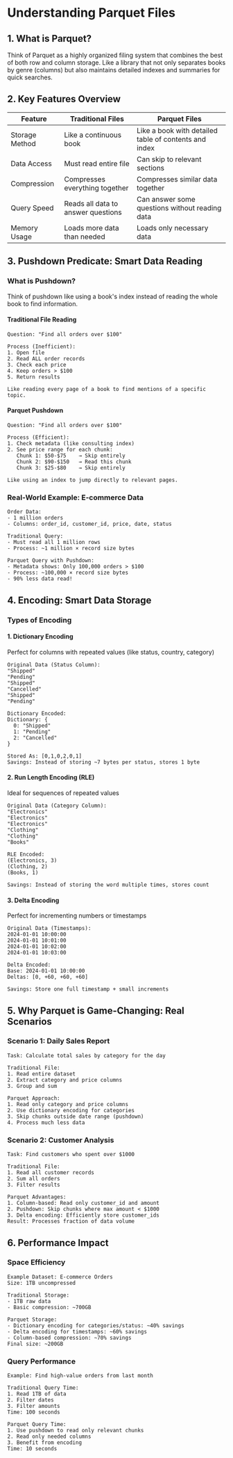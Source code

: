 # Understanding Parquet Files

## 1. What is Parquet?
Think of Parquet as a highly organized filing system that combines the best of both row and column storage. Like a library that not only separates books by genre (columns) but also maintains detailed indexes and summaries for quick searches.

## 2. Key Features Overview

| Feature | Traditional Files | Parquet Files |
|---------|------------------|---------------|
| Storage Method | Like a continuous book | Like a book with detailed table of contents and index |
| Data Access | Must read entire file | Can skip to relevant sections |
| Compression | Compresses everything together | Compresses similar data together |
| Query Speed | Reads all data to answer questions | Can answer some questions without reading data |
| Memory Usage | Loads more data than needed | Loads only necessary data |

## 3. Pushdown Predicate: Smart Data Reading

### What is Pushdown?
Think of pushdown like using a book's index instead of reading the whole book to find information.

#### Traditional File Reading
```
Question: "Find all orders over $100"

Process (Inefficient):
1. Open file
2. Read ALL order records
3. Check each price
4. Keep orders > $100
5. Return results

Like reading every page of a book to find mentions of a specific topic.
```

#### Parquet Pushdown
```
Question: "Find all orders over $100"

Process (Efficient):
1. Check metadata (like consulting index)
2. See price range for each chunk:
   Chunk 1: $50-$75    → Skip entirely
   Chunk 2: $90-$150   → Read this chunk
   Chunk 3: $25-$80    → Skip entirely

Like using an index to jump directly to relevant pages.
```

### Real-World Example: E-commerce Data
```
Order Data:
- 1 million orders
- Columns: order_id, customer_id, price, date, status

Traditional Query:
- Must read all 1 million rows
- Process: ~1 million × record size bytes

Parquet Query with Pushdown:
- Metadata shows: Only 100,000 orders > $100
- Process: ~100,000 × record size bytes
- 90% less data read!
```

## 4. Encoding: Smart Data Storage

### Types of Encoding

#### 1. Dictionary Encoding
Perfect for columns with repeated values (like status, country, category)

```
Original Data (Status Column):
"Shipped"
"Pending"
"Shipped"
"Cancelled"
"Shipped"
"Pending"

Dictionary Encoded:
Dictionary: {
  0: "Shipped"
  1: "Pending"
  2: "Cancelled"
}

Stored As: [0,1,0,2,0,1]
Savings: Instead of storing ~7 bytes per status, stores 1 byte
```

#### 2. Run Length Encoding (RLE)
Ideal for sequences of repeated values

```
Original Data (Category Column):
"Electronics"
"Electronics"
"Electronics"
"Clothing"
"Clothing"
"Books"

RLE Encoded:
(Electronics, 3)
(Clothing, 2)
(Books, 1)

Savings: Instead of storing the word multiple times, stores count
```

#### 3. Delta Encoding
Perfect for incrementing numbers or timestamps

```
Original Data (Timestamps):
2024-01-01 10:00:00
2024-01-01 10:01:00
2024-01-01 10:02:00
2024-01-01 10:03:00

Delta Encoded:
Base: 2024-01-01 10:00:00
Deltas: [0, +60, +60, +60]

Savings: Store one full timestamp + small increments
```

## 5. Why Parquet is Game-Changing: Real Scenarios

### Scenario 1: Daily Sales Report
```
Task: Calculate total sales by category for the day

Traditional File:
1. Read entire dataset
2. Extract category and price columns
3. Group and sum

Parquet Approach:
1. Read only category and price columns
2. Use dictionary encoding for categories
3. Skip chunks outside date range (pushdown)
4. Process much less data
```

### Scenario 2: Customer Analysis
```
Task: Find customers who spent over $1000

Traditional File:
1. Read all customer records
2. Sum all orders
3. Filter results

Parquet Advantages:
1. Column-based: Read only customer_id and amount
2. Pushdown: Skip chunks where max amount < $1000
3. Delta encoding: Efficiently store customer_ids
Result: Processes fraction of data volume
```

## 6. Performance Impact

### Space Efficiency
```
Example Dataset: E-commerce Orders
Size: 1TB uncompressed

Traditional Storage:
- 1TB raw data
- Basic compression: ~700GB

Parquet Storage:
- Dictionary encoding for categories/status: ~40% savings
- Delta encoding for timestamps: ~60% savings
- Column-based compression: ~70% savings
Final size: ~200GB
```

### Query Performance
```
Example: Find high-value orders from last month

Traditional Query Time:
1. Read 1TB of data
2. Filter dates
3. Filter amounts
Time: 100 seconds

Parquet Query Time:
1. Use pushdown to read only relevant chunks
2. Read only needed columns
3. Benefit from encoding
Time: 10 seconds
```